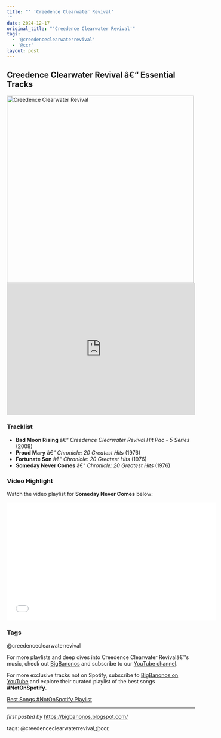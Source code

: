 ```yaml
---
title: "' 'Creedence Clearwater Revival'
'"
date: 2024-12-17
original_title: "'Creedence Clearwater Revival'"
tags:
  - '@creedenceclearwaterrevival'
  - '@ccr'
layout: post
---
```

<h2>Creedence Clearwater Revival â€“ Essential Tracks</h2> <div > <img src="https://upload.wikimedia.org/wikipedia/commons/thumb/e/ee/Creedence_Clearwater_Revival_1968.jpg/640px-Creedence_Clearwater_Revival_1968.jpg" alt="Creedence Clearwater Revival" width="500" />
</div> <iframe src="https://open.spotify.com/embed/playlist/24z4CtaLGzX9zYV9Gm2a3q?utm_source=generator" width="100%" height="352" frameborder="0" allow="autoplay; clipboard-write; encrypted-media; fullscreen; picture-in-picture" loading="lazy"></iframe> <h3>Tracklist</h3>
<ul> <li><strong>Bad Moon Rising</strong> â€“ <em>Creedence Clearwater Revival Hit Pac - 5 Series</em> (2008)</li> <li><strong>Proud Mary</strong> â€“ <em>Chronicle: 20 Greatest Hits</em> (1976)</li> <li><strong>Fortunate Son</strong> â€“ <em>Chronicle: 20 Greatest Hits</em> (1976)</li> <li><strong>Someday Never Comes</strong> â€“ <em>Chronicle: 20 Greatest Hits</em> (1976)</li>
</ul> <h3>Video Highlight</h3>
<p>Watch the video playlist for <strong>Someday Never Comes</strong> below:</p>
<iframe allowfullscreen="" frameborder="0" height="315" src="//www.youtube.com/embed/NwNuQulK6N0" width="560"></iframe> <h3>Tags</h3>
<p>@creedenceclearwaterrevival</p> <p>For more playlists and deep dives into Creedence Clearwater Revivalâ€™s music, check out <a href="https://bigbanonos.blogspot.com/" target="_blank">BigBanonos</a> and subscribe to our <a href="https://www.youtube.com/@BigBanonos" target="_blank">YouTube channel</a>.</p>


<!--Subscribe and Playlist Links-->
<div>
    <p>For more exclusive tracks not on Spotify, subscribe to <a href="https://www.youtube.com/@BigBanonos" target="_blank">BigBanonos on YouTube</a> and explore their curated playlist of the best songs <strong>#NotOnSpotify</strong>.</p>
    <p><a href="https://www.youtube.com/playlist?list=PLtuNtuTatqI0kFahUCbtbfenC_ET5O_tr" target="_blank">Best Songs #NotOnSpotify Playlist<br /></a></p></div>

<hr />

<p><em>first posted by</em> <a href="https://bigbanonos.blogspot.com/" rel="noopener" target="_new">https://bigbanonos.blogspot.com/</a></p>

<p>tags: @creedenceclearwaterrevival,@ccr,</p>
